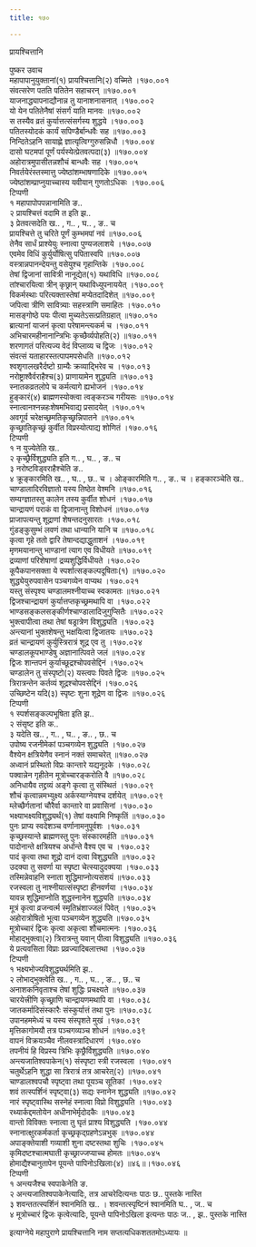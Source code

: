 ```yaml
---
title: १७०

---
```

प्रायश्चित्तानि  
  
पुष्कर उवाच  
महापापानुयुक्तानां(१) प्रायश्चित्तानि(२) वच्मिते ।१७०.००१  
संवत्सरेण पतति पतितेन सहाचरन् ॥१७०.००१  
याजनाद्ध्यापनाद्यौनान्न तु यानाशनासनात् ।१७०.००२  
यो येन पतितेनैषां संसर्गं याति मानवः ॥१७०.००२  
स तस्यैव व्रतं कुर्यात्तत्संसर्गस्य शुद्धये ।१७०.००३  
पतितस्योदकं कार्यं सपिण्डैर्बान्धवैः सह ॥१७०.००३  
निन्दितेऽहनि सायाह्णे ज्ञात्यृत्विग्गुरुसन्निधौ ।१७०.००४  
दासो घटमपां पूर्णं पर्यस्येत्प्रेतवत्पदा(३) ॥१७०.००४  
अहोरात्रमुपासीतन्नशौचं बान्धवैः सह ।१७०.००५  
निवर्तयेरंस्तस्मात्तु ज्येष्ठांशम्भाषणादिके ॥१७०.००५  
ज्येष्ठांशम्प्राप्नुयाच्चास्य यवीयान् गुणतोऽधिकः ।१७०.००६  
टिप्पणी  
१ महापापोपपन्नानामिति ङ..  
२ प्रायश्चित्तं वदामि त इति झ..  
३ प्रेतवत्सदेति ख.. , ग.. , घ.. , ङ.. च  
प्रायश्चित्ते तु चरिते पूर्णं कुम्भमपां नवं ॥१७०.००६  
तेनैव सार्धं प्राश्येयुः स्नात्वा पुण्यजलाशये ।१७०.००७  
एवमेव विधिं कुर्युर्योषित्सु पपितास्वपि ॥१७०.००७  
वस्त्रान्नपानन्देयन्तु वसेयुश्च गृहान्तिके ।१७०.००८  
तेषां द्विजानां सावित्री नानूद्येत(१) यथाविधि ॥१७०.००८  
तांश्चारयित्वा त्रीन् कृछ्रान् यथाविध्युपनाययेत् ।१७०.००९  
विकर्मस्थाः परित्यक्तास्तेषां मप्येतदादिशेत् ॥१७०.००९  
जपित्वा त्रीणि सावित्र्याः सहस्त्राणि समाहितः ।१७०.०१०  
मासङ्गोष्ठे पयः पीत्वा मुच्यतेऽसत्प्रतिग्रहात् ॥१७०.०१०  
ब्रात्यानां याजनं कृत्वा परेषामन्त्यकर्म च ।१७०.०११  
अभिचारमहीनानान्त्रिभिः कृच्छैर्व्यपोहति(२) ॥१७०.०११  
शरणागतं परित्यज्य वेदं विप्लाव्य च द्विजः ।१७०.०१२  
संवत्सं यताहारस्तत्पापमपसेधति ॥१७०.०१२  
श्वशृगालखरैर्दष्टो ग्राम्यैः क्रव्याद्भिरेव च ।१७०.०१३  
नरोष्ट्राश्वैर्वराहैश्च(३) प्राणायामेन शुद्ध्यति ॥१७०.०१३  
स्नातकव्रतलोपे च कर्मत्यागे ह्यभोजनं ।१७०.०१४  
हुङ्कारं(४) ब्राह्मणस्योक्त्वा त्वङ्करञ्च गरीयसः ॥१७०.०१४  
स्नात्वानश्नन्नहःशेषमभिवाद्य प्रसादयेत् ।१७०.०१५  
अवगूर्य चरेक्षच्छ्रमतिकृच्छ्रन्निपातने ॥१७०.०१५  
कृच्छ्रातिकृच्छ्रं कुर्वीत विप्रस्योत्पाद्य शोणितं ।१७०.०१६  
टिप्पणी  
१ न युज्येतेति ख..  
२ कृच्छ्रैर्विशुद्ध्यति इति ग.. , घ.. , ङ.. च  
३ नरोष्टविड्वराहैश्चेति ङ..  
४ क्रूङ्कारमिति ख.. , घ.. , छ.. च । ओङ्कारमिति ग.. , ङ.. च । हङ्कारञ्चेति ख..  
चाण्डालादिरविज्ञातो यस्य तिष्ठेत वेश्मनि ॥१७०.०१६  
सम्यग्ज्ञातस्तु कालेन तस्य कुर्वीत शोधनं ।१७०.०१७  
चान्द्रायणं पराकं वा द्विजानान्तु विशोधनं ॥१७०.०१७  
प्राजापत्यन्तु शूद्राणां शेषन्तदनुसारतः ।१७०.०१८  
गुंडङ्कुसुम्भं लवणं तथा धान्यानि यानि च ॥१७०.०१८  
कृत्वा गृहे ततो द्वारि तेषान्दद्याद्धुताशनं ।१७०.०१९  
मृणमयानान्तु भाण्डानां त्याग एव विधीयते ॥१७०.०१९  
द्रव्याणां परिशेषाणां द्रव्यशुद्धिर्विधीयते ।१७०.०२०  
कूपैकपानसक्ता ये स्पर्शात्सङ्कल्पदूषिताः(१) ॥१७०.०२०  
शुद्ध्येयुरुपवासेन पञ्चगव्येन वाप्यथ ।१७०.०२१  
यस्तु संस्पृश्य चण्डालमश्नीयाच्च स्वकामतः ॥१७०.०२१  
द्विजश्चान्द्रायणं कुर्यात्तप्तकृच्छ्रमथापि वा ।१७०.०२२  
भाण्डसङ्कलसङ्कीर्णश्चाण्डालादिजुगुप्सितैः ॥१७०.०२२  
भुक्त्वापीत्वा तथा तेषां षड्रात्रेण विशुद्ध्यति ।१७०.०२३  
अन्त्यानां भुक्तशेषन्तु भक्षयित्वा द्विजातयः ॥१७०.०२३  
व्रतं चान्द्रायणं कुर्युस्त्रिरात्रं शूद्र एव तु ।१७०.०२४  
चण्डालकूपभाण्डेषु अज्ञानात्पिवते जलं ॥१७०.०२४  
द्विजः शान्तपनं कुर्याच्छूद्रश्चोपवसेद्दिनं ।१७०.०२५  
चण्डालेन तु संस्पृष्टो(२) यस्त्वपः पिवते द्विजः ॥१७०.०२५  
त्रिरात्रन्तेन कर्तव्यं शूद्रश्चोपवसेद्दिनं ।१७०.०२६  
उच्छिष्टेन यदि(३) स्पृष्टः शुना शूद्रेण वा द्विजः ॥१७०.०२६  
टिप्पणी  
१ स्पर्शसङ्कल्पभूषिता इति झ..  
२ संसृष्ट इति क..  
३ यदेति ख.. , ग.. , घ.. , ङ.. , छ.. च  
उपोष्य रजनीमेकां पञ्चगव्येन शुद्ध्यति ।१७०.०२७  
वैश्येन क्षत्रियेणैव स्नानं नक्तं समाचरेत् ॥१७०.०२७  
अध्वानं प्रस्थितो विप्रः कान्तारे यद्यनूदके ।१७०.०२८  
पक्वान्नेन गृहीतेन मूत्रोच्चारङ्करोति वै ॥१७०.०२८  
अनिधायैव तद्द्रव्यं अङ्गे कृत्वा तु संस्थितं ।१७०.०२९  
शौचं कृत्वान्नमभ्युक्ष्य अर्कस्याग्नेयश्च दर्शयेत् ॥१७०.०२९  
म्लेच्छैर्गतानां चौरैर्वा कान्तारे वा प्रवासिनां ।१७०.०३०  
भक्ष्याभक्ष्यविशुद्ध्यर्थं(१) तेषां वक्ष्यामि निष्कृतिं ॥१७०.०३०  
पुनः प्राप्य स्वदेशञ्च वर्णानामनुपूर्वशः ।१७०.०३१  
कृच्छ्रस्यान्ते ब्राह्मणस्तु पुनः संस्कारमर्हति ॥१७०.०३१  
पादोनान्ते क्षत्रियश्च अर्धान्ते वैश्य एव च ।१७०.०३२  
पादं कृत्वा तथा शूद्रो दानं दत्वा विशुद्ध्यति ॥१७०.०३२  
उदक्या तु सवर्णा या स्पृष्टा चेत्स्यादुदक्यया ।१७०.०३३  
तस्मिन्नेवाहनि स्नाता शुद्धिमाप्नोत्यसंशयं ॥१७०.०३३  
रजस्वला तु नाश्नीयात्संस्पृष्टा हीनवर्णया ।१७०.०३४  
यावन्न शुद्धिमाप्नोति शुद्धस्नानेन शुद्ध्यति ॥१७०.०३४  
मूत्रं कृत्वा व्रजन्वर्त्म स्मृतिभ्रंशाज्जलं पिवेत् ।१७०.०३५  
अहोरात्रोषितो भूत्वा पञ्चगव्येन शुद्ध्यति ॥१७०.०३५  
मूत्रोच्चारं द्विजः कृत्वा अकृत्वा शौचमात्मनः ।१७०.०३६  
मोहाद्भुक्त्वा(२) त्रिरात्रन्तु यवान् पीत्वा विशुद्ध्यति ॥१७०.०३६  
ये प्रत्यवसिता विप्राः प्रव्रज्यादिबलात्तथा ।१७०.०३७  
टिप्पणी  
१ भक्ष्यभोज्यविशुद्ध्यर्थमिति झ..  
२ लोभाद्भुक्त्वेति ख.. , ग.. , घ.. , ङ.. , छ.. च  
अनाशकनिवृताश्च तेषां शुद्धिः प्रचक्ष्यते ॥१७०.०३७  
चारयेत्त्रीणि कृच्छ्राणि चान्द्रायणमथापि वा ।१७०.०३८  
जातकर्मादिसंस्कारैः संस्कुर्यात्तं तथा पुनः ॥१७०.०३८  
उपानहममेध्यं च यस्य संस्पृशते मुखं ।१७०.०३९  
मृत्तिकागोमयौ तत्र पञ्चगव्यञ्च शोधनं ॥१७०.०३९  
वापनं विक्रयञ्चैव नीलवस्त्रादिधारणं ।१७०.०४०  
तपनीयं हि विप्रस्य त्रिभिः कृछ्रैर्विशुद्ध्यति ॥१७०.०४०  
अन्त्यजातिश्वपाकेन(१) संस्पृष्टा स्त्री रजस्वला ।१७०.०४१  
चतुर्थेऽहनि शुद्धा सा त्रिरात्रं तत्र आचरेत्(२) ॥१७०.०४१  
चाण्डालश्वपचौ स्पृष्ट्वा तथा पूयञ्च सूतिकां ।१७०.०४२  
शवं तत्स्पर्शिनं स्पृष्ट्वा(३) सद्यः स्नानेन शुद्ध्यति ॥१७०.०४२  
नारं स्पृष्ट्वास्थि सस्नेहं स्नात्वा विप्रो विशुद्ध्यति ।१७०.०४३  
रथ्यार्कद्दमतोयेन अधीनाभेर्मृदोदकैः ॥१७०.०४३  
वान्तो विविक्तः स्नात्वा तु घृतं प्राश्य विशुद्ध्यति ।१७०.०४४  
स्नानात्क्षुरकर्मकर्ता कृच्छ्रकृद्ग्रहणेऽन्नभुक् ॥१७०.०४४  
अपाङ्क्तेयाशी गव्याशी शुना दष्टस्तथा शुचिः ।१७०.०४५  
कृमिदष्टश्चात्मघाती कृच्छ्राज्जप्याच्च होमतः ॥१७०.०४५  
होमाद्यैश्चानुतापेन पूयन्ते पापिनोऽखिलाः(४) ॥४६॥।१७०.०४६  
टिप्पणी  
१ अन्त्यजैश्च स्वपाकेनेति ङ.  
२ अन्त्यजातिश्वपाकेनेत्यादिः, तत्र आचरेदित्यन्तः पाठः छ.. पुस्तके नास्ति  
३ शवन्ततत्स्पर्शिनं श्वानमिति ख.. । शवन्तत्स्पृष्टिनं श्वानमिति घ.. , ज.. च  
४ मूत्रोच्चारं द्विजः कृत्वेत्यादिः, पूयन्ते पापिनोऽखिला इत्यन्तः पाठः ज.. , झ.. पुस्तके नास्ति  
  
इत्याग्नेये महापुराणे प्रायश्चित्तानि नाम सप्तत्यधिकशततमोऽध्यायः ॥